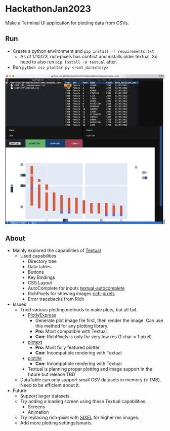 # HackathonJan2023

Make a Terminal UI application for plotting data from CSVs.

## Run
- Create a python environment and `pip install -r requirements.txt`
  - As of 1/10/23, rich-pixels has conflict and installs older textual. So need to also run `pip install -U textual` after.
- Run `python csv_plotter.py <root_directory>`

![screenshot](screenshot.png)

## About

- Mainly explored the capabilities of [Textual](https://textual.textualize.io)
  - Used capabilities
    - Directory tree
    - Data tables
    - Buttons
    - Key Bindings
    - CSS Layout
    - AutoComplete for inputs [textual-autocomplete](https://github.com/darrenburns/textual-autocomplete)
    - RichPixels for showing images [rich-pixels](https://github.com/darrenburns/rich-pixels)
    - Error tracebacks from Rich
- Issues
  - Tried various plotting methods to make plots, but all fail.
    - [PlotlyExpress](https://plotly.com/graphing-libraries/)
      - Generate plot image file first, then render the image. Can use this method for any plotting library.
      - **Pro:** Most compatible with Textual.
      - **Con:** RichPixels is only for very low res (1 char = 1 pixel)
    - [plotext](https://github.com/piccolomo/plotext)
      - **Pro:** Most fully featured plotter
      - **Con:** Incompatible rendering with Textual
    - [plotille](https://github.com/tammoippen/plotille)
      - **Con:** Incompatible rendering with Textual
    - Textual is planning proper plotting and image support in the future but release TBD
  - DataTable can only support small CSV datasets in memory (< 1MB). Need to be efficient about it.  
- Future 
  - Support larger datasets.
  - Try adding a loading screen using these Textual capabilities.
      - Screens
      - Animation
  - Try replacing rich-pixel with [SIXEL](https://github.com/saitoha/libsixel) for higher res images.
  - Add more plotting settings/smarts.
